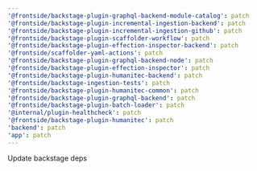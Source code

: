 ```yaml
---
'@frontside/backstage-plugin-graphql-backend-module-catalog': patch
'@frontside/backstage-plugin-incremental-ingestion-backend': patch
'@frontside/backstage-plugin-incremental-ingestion-github': patch
'@frontside/backstage-plugin-scaffolder-workflow': patch
'@frontside/backstage-plugin-effection-inspector-backend': patch
'@frontside/scaffolder-yaml-actions': patch
'@frontside/backstage-plugin-graphql-backend-node': patch
'@frontside/backstage-plugin-effection-inspector': patch
'@frontside/backstage-plugin-humanitec-backend': patch
'@frontside/backstage-ingestion-tests': patch
'@frontside/backstage-plugin-humanitec-common': patch
'@frontside/backstage-plugin-graphql-backend': patch
'@frontside/backstage-plugin-batch-loader': patch
'@internal/plugin-healthcheck': patch
'@frontside/backstage-plugin-humanitec': patch
'backend': patch
'app': patch
---
```


Update backstage deps
